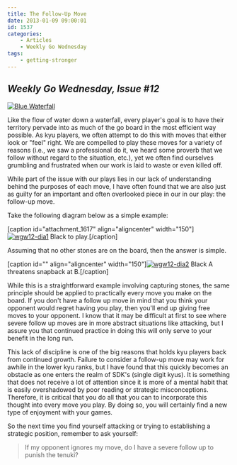 ```yaml
---
title: The Follow-Up Move
date: 2013-01-09 09:00:01
id: 1537
categories:
	- Articles
	- Weekly Go Wednesday
tags:
	- getting-stronger
---
```


## _Weekly Go Wednesday, Issue #12_

[![Blue Waterfall](http://www.bengozen.com/wp-content/uploads/2013/01/wgw12.jpg)](http://www.bengozen.com/wp-content/uploads/2013/01/wgw12.jpg)

Like the flow of water down a waterfall, every player's goal is to have their territory pervade into as much of the go board in the most efficient way possible. As kyu players, we often attempt to do this with moves that either look or "feel" right. We are compelled to play these moves for a variety of reasons (i.e., we saw a professional do it, we heard some proverb that we follow without regard to the situation, etc.), yet we often find ourselves grumbling and frustrated when our work is laid to waste or even killed off.

While part of the issue with our plays lies in our lack of understanding behind the purposes of each move, I have often found that we are also just as guilty for an important and often overlooked piece in our in our play: the follow-up move.

<!--more-->

Take the following diagram below as a simple example:

[caption id="attachment_1617" align="aligncenter" width="150"][![wgw12-dia1](http://www.bengozen.com/wp-content/uploads/2013/01/wgw12-dia1.png)](http://www.bengozen.com/wp-content/uploads/2013/01/wgw12-dia1.png) Black to play.[/caption]

Assuming that no other stones are on the board, then the answer is simple.

[caption id="" align="aligncenter" width="150"][![wgw12-dia2](http://www.bengozen.com/wp-content/uploads/2013/01/wgw12-dia2.png)](http://www.bengozen.com/wp-content/uploads/2013/01/wgw12-dia2.png) Black A threatens snapback at B.[/caption]

While this is a straightforward example involving capturing stones, the same principle should be applied to practically every move you make on the board. If you don't have a follow up move in mind that you think your opponent would regret having you play, then you'll end up giving free moves to your opponent. I know that it may be difficult at first to see where severe follow up moves are in more abstract situations like attacking, but I assure you that continued practice in doing this will only serve to your benefit in the long run.

This lack of discipline is one of the big reasons that holds kyu players back from continued growth. Failure to consider a follow-up move may work for awhile in the lower kyu ranks, but I have found that this quickly becomes an obstacle as one enters the realm of SDK's (single digit kyus). It is something that does not receive a lot of attention since it is more of a mental habit that is easily overshadowed by poor reading or strategic misconceptions. Therefore, it is critical that you do all that you can to incorporate this thought into every move you play. By doing so, you will certainly find a new type of enjoyment with your games.

So the next time you find yourself attacking or trying to establishing a strategic position, remember to ask yourself:
> If my opponent ignores my move, do I have a severe follow up to punish the tenuki?